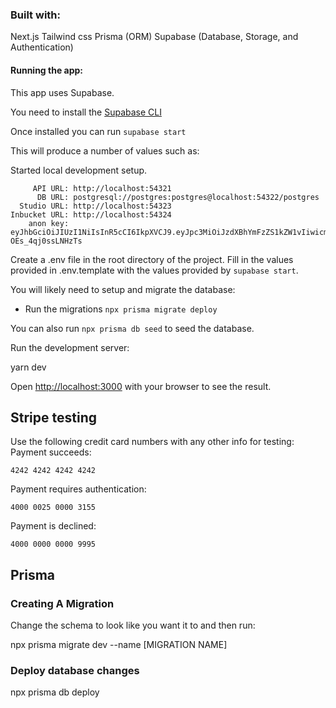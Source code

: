 ### Built with:

Next.js
Tailwind css
Prisma (ORM)
Supabase (Database, Storage, and Authentication)

#### Running the app:

This app uses Supabase.

You need to install the [Supabase CLI](https://github.com/supabase/cli)

Once installed you can run `supabase start`

This will produce a number of values such as:

Started local development setup.

         API URL: http://localhost:54321
          DB URL: postgresql://postgres:postgres@localhost:54322/postgres
      Studio URL: http://localhost:54323
    Inbucket URL: http://localhost:54324
        anon key: eyJhbGciOiJIUzI1NiIsInR5cCI6IkpXVCJ9.eyJpc3MiOiJzdXBhYmFzZS1kZW1vIiwicm9sZSI6ImFub24ifQ.625_WdcF3KHqz5amU0x2X5WWHP-OEs_4qj0ssLNHzTs

Create a .env file in the root directory of the project.
Fill in the values provided in .env.template with the values provided by `supabase start`.

You will likely need to setup and migrate the database:

- Run the migrations `npx prisma migrate deploy`

You can also run `npx prisma db seed` to seed the database.

Run the development server:

yarn dev

Open [http://localhost:3000](http://localhost:3000) with your browser to see the result.

## Stripe testing

Use the following credit card numbers with any other info for testing:
Payment succeeds:

```
4242 4242 4242 4242
```

Payment requires authentication:

```
4000 0025 0000 3155
```

Payment is declined:

```
4000 0000 0000 9995
```

## Prisma

### Creating A Migration

Change the schema to look like you want it to and then run:

npx prisma migrate dev --name [MIGRATION NAME]

### Deploy database changes

npx prisma db deploy
